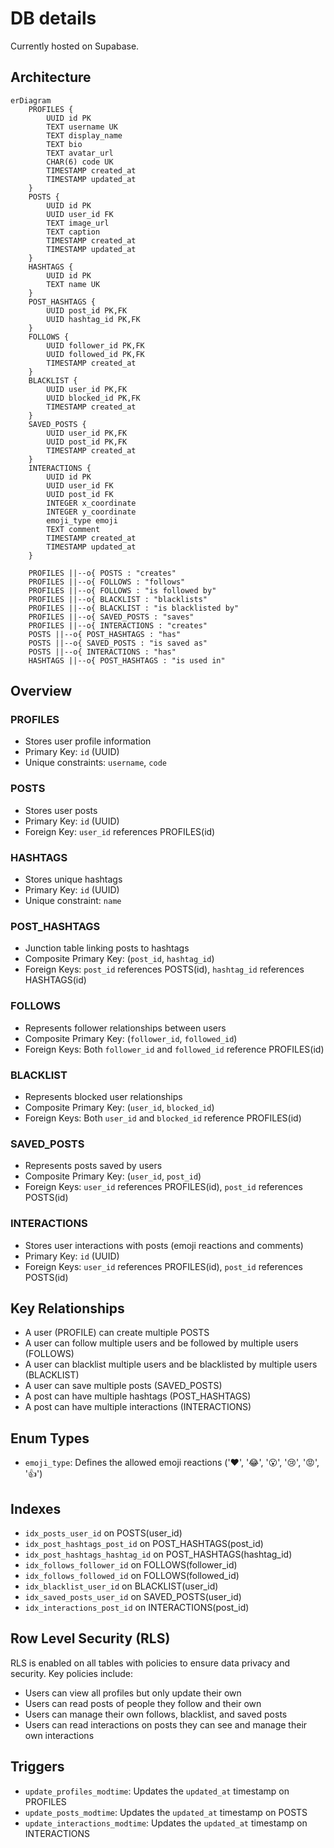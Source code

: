 # DB details 

Currently hosted on Supabase.

## Architecture 

```mermaid
erDiagram
    PROFILES {
        UUID id PK
        TEXT username UK
        TEXT display_name
        TEXT bio
        TEXT avatar_url
        CHAR(6) code UK
        TIMESTAMP created_at
        TIMESTAMP updated_at
    }
    POSTS {
        UUID id PK
        UUID user_id FK
        TEXT image_url
        TEXT caption
        TIMESTAMP created_at
        TIMESTAMP updated_at
    }
    HASHTAGS {
        UUID id PK
        TEXT name UK
    }
    POST_HASHTAGS {
        UUID post_id PK,FK
        UUID hashtag_id PK,FK
    }
    FOLLOWS {
        UUID follower_id PK,FK
        UUID followed_id PK,FK
        TIMESTAMP created_at
    }
    BLACKLIST {
        UUID user_id PK,FK
        UUID blocked_id PK,FK
        TIMESTAMP created_at
    }
    SAVED_POSTS {
        UUID user_id PK,FK
        UUID post_id PK,FK
        TIMESTAMP created_at
    }
    INTERACTIONS {
        UUID id PK
        UUID user_id FK
        UUID post_id FK
        INTEGER x_coordinate
        INTEGER y_coordinate
        emoji_type emoji
        TEXT comment
        TIMESTAMP created_at
        TIMESTAMP updated_at
    }

    PROFILES ||--o{ POSTS : "creates"
    PROFILES ||--o{ FOLLOWS : "follows"
    PROFILES ||--o{ FOLLOWS : "is followed by"
    PROFILES ||--o{ BLACKLIST : "blacklists"
    PROFILES ||--o{ BLACKLIST : "is blacklisted by"
    PROFILES ||--o{ SAVED_POSTS : "saves"
    PROFILES ||--o{ INTERACTIONS : "creates"
    POSTS ||--o{ POST_HASHTAGS : "has"
    POSTS ||--o{ SAVED_POSTS : "is saved as"
    POSTS ||--o{ INTERACTIONS : "has"
    HASHTAGS ||--o{ POST_HASHTAGS : "is used in"
```

## Overview

### PROFILES
- Stores user profile information
- Primary Key: `id` (UUID)
- Unique constraints: `username`, `code`

### POSTS
- Stores user posts
- Primary Key: `id` (UUID)
- Foreign Key: `user_id` references PROFILES(id)

### HASHTAGS
- Stores unique hashtags
- Primary Key: `id` (UUID)
- Unique constraint: `name`

### POST_HASHTAGS
- Junction table linking posts to hashtags
- Composite Primary Key: (`post_id`, `hashtag_id`)
- Foreign Keys: `post_id` references POSTS(id), `hashtag_id` references HASHTAGS(id)

### FOLLOWS
- Represents follower relationships between users
- Composite Primary Key: (`follower_id`, `followed_id`)
- Foreign Keys: Both `follower_id` and `followed_id` reference PROFILES(id)

### BLACKLIST
- Represents blocked user relationships
- Composite Primary Key: (`user_id`, `blocked_id`)
- Foreign Keys: Both `user_id` and `blocked_id` reference PROFILES(id)

### SAVED_POSTS
- Represents posts saved by users
- Composite Primary Key: (`user_id`, `post_id`)
- Foreign Keys: `user_id` references PROFILES(id), `post_id` references POSTS(id)

### INTERACTIONS
- Stores user interactions with posts (emoji reactions and comments)
- Primary Key: `id` (UUID)
- Foreign Keys: `user_id` references PROFILES(id), `post_id` references POSTS(id)

## Key Relationships
- A user (PROFILE) can create multiple POSTS
- A user can follow multiple users and be followed by multiple users (FOLLOWS)
- A user can blacklist multiple users and be blacklisted by multiple users (BLACKLIST)
- A user can save multiple posts (SAVED_POSTS)
- A post can have multiple hashtags (POST_HASHTAGS)
- A post can have multiple interactions (INTERACTIONS)

## Enum Types
- `emoji_type`: Defines the allowed emoji reactions ('❤️', '😂', '😮', '😢', '😡', '👍')

## Indexes
- `idx_posts_user_id` on POSTS(user_id)
- `idx_post_hashtags_post_id` on POST_HASHTAGS(post_id)
- `idx_post_hashtags_hashtag_id` on POST_HASHTAGS(hashtag_id)
- `idx_follows_follower_id` on FOLLOWS(follower_id)
- `idx_follows_followed_id` on FOLLOWS(followed_id)
- `idx_blacklist_user_id` on BLACKLIST(user_id)
- `idx_saved_posts_user_id` on SAVED_POSTS(user_id)
- `idx_interactions_post_id` on INTERACTIONS(post_id)

## Row Level Security (RLS)
RLS is enabled on all tables with policies to ensure data privacy and security. Key policies include:
- Users can view all profiles but only update their own
- Users can read posts of people they follow and their own
- Users can manage their own follows, blacklist, and saved posts
- Users can read interactions on posts they can see and manage their own interactions

## Triggers
- `update_profiles_modtime`: Updates the `updated_at` timestamp on PROFILES
- `update_posts_modtime`: Updates the `updated_at` timestamp on POSTS
- `update_interactions_modtime`: Updates the `updated_at` timestamp on INTERACTIONS
